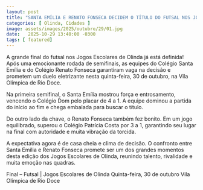 ```yaml
---
layout: post
title: "SANTA EMÍLIA E RENATO FONSECA DECIDEM O TÍTULO DO FUTSAL NOS JOGOS ESCOLARES DE OLINDA"
categories: [ Olinda, Cidades ]
image: assets/images/2025/outubro/29/01.jpg
date:   2025-10-29 13:40:00 -0300
tags: [ featured]
---
```

A grande final do futsal nos Jogos Escolares de Olinda já está definida! Após uma emocionante rodada de semifinais, as equipes do Colégio Santa Emília e do Colégio Renato Fonseca garantiram vaga na decisão e prometem um duelo eletrizante nesta quinta-feira, 30 de outubro, na Vila Olímpica de Rio Doce.

Na primeira semifinal, o Santa Emília mostrou força e entrosamento, vencendo o Colégio Dom pelo placar de 4 a 1. A equipe dominou a partida do início ao fim e chega embalada para buscar o título.

Do outro lado da chave, o Renato Fonseca também fez bonito. Em um jogo equilibrado, superou o Colégio Patrícia Costa por 3 a 1, garantindo seu lugar na final com autoridade e muita vibração da torcida.

A expectativa agora é de casa cheia e clima de decisão. O confronto entre Santa Emília e Renato Fonseca promete ser um dos grandes momentos desta edição dos Jogos Escolares de Olinda, reunindo talento, rivalidade e muita emoção nas quadras.

Final – Futsal | Jogos Escolares de Olinda
Quinta-feira, 30 de outubro
Vila Olímpica de Rio Doce